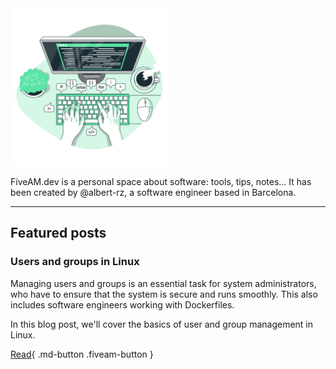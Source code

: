 <style>
    .md-sidebar {
        visibility: hidden;
    }
    h1 {
        visibility: hidden;
        font-size: 0pt !important;
    }
</style>


<div class="pres">
    <img src="assets/coding.jpeg" width="50%">
    <p>
    FiveAM.dev is a personal space about software: tools, tips, notes... It has been created by @albert-rz, a software engineer based in Barcelona.
    </p>
</div>

<hr>

## Featured posts

### Users and groups in Linux

Managing users and groups is an essential task for system administrators, who have to ensure that the system is secure and runs smoothly. This also includes software engineers working with Dockerfiles.

In this blog post, we'll cover the basics of user and group management in Linux.

[Read](articles/users_groups.md){ .md-button .fiveam-button }

